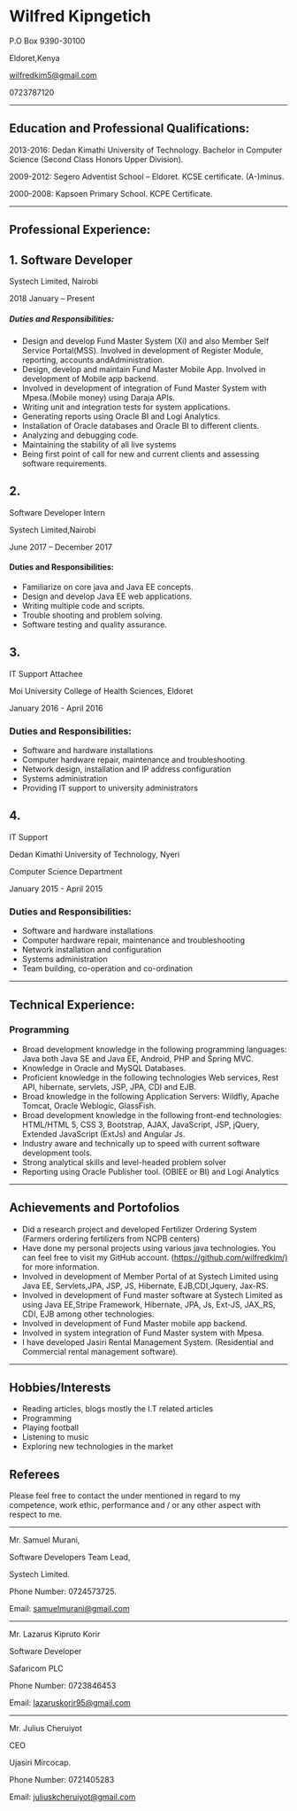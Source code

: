 # Wilfred Kipngetich

P.O Box 9390-30100 

Eldoret,Kenya

wilfredkim5@gmail.com

0723787120

---

## Education and Professional Qualifications: 

2013-2016:  Dedan  Kimathi University  of  Technology.  Bachelor  in  Computer  Science (Second 
Class Honors Upper Division).

2009-2012: Segero Adventist School – Eldoret. KCSE certificate. (A-)minus.

2000-2008: Kapsoen Primary School. KCPE Certificate.


---

## Professional Experience:

## 1. Software Developer

Systech Limited, Nairobi 

2018 January – Present

##### Duties and Responsibilities:

- Design and develop Fund Master System (Xi) and also Member Self Service Portal(MSS). Involved in development of Register Module, reporting, accounts andAdministration.
- Design, develop and maintain Fund Master Mobile App. Involved in development of Mobile app backend.
- Involved in development of integration of Fund Master System with Mpesa.(Mobile money) using Daraja APIs.
- Writing unit and integration tests for system applications.
- Generating reports using Oracle BI and Logi Analytics.
- Installation of Oracle databases and Oracle BI to different clients.
- Analyzing and debugging code.
- Maintaining the stability of all live systems
- Being first point of call for new and current clients and assessing software requirements.
## 2.

Software Developer Intern

Systech Limited,Nairobi  

June 2017 – December 2017

#### Duties and Responsibilities:

- Familiarize on core java and Java EE concepts.
- Design and develop Java EE web applications.
- Writing multiple code and scripts.
- Trouble shooting and problem solving.
- Software testing and quality assurance.

## 3.

IT Support Attachee

Moi University College of Health Sciences, Eldoret

January 2016 - April 2016 

### Duties and Responsibilities:

- Software and hardware installations
- Computer hardware repair, maintenance and troubleshooting
- Network design, installation and IP address configuration
- Systems administration
- Providing IT support to university administrators

## 4.

IT Support

Dedan Kimathi University of Technology, Nyeri

Computer Science  Department

January 2015 - April 2015 

### Duties and Responsibilities:

- Software and hardware installations
- Computer hardware repair, maintenance and troubleshooting
- Network installation and configuration
- Systems administration
- Team building, co-operation and co-ordination

---

## Technical Experience: 

### Programming

- Broad development knowledge in the following programming languages: Java both Java SE and Java EE, Android, PHP and Spring MVC.
- Knowledge in Oracle and MySQL Databases.
- Proficient knowledge in the following technologies Web services, Rest API, hibernate, servlets, JSP, JPA, CDI and EJB.
- Broad knowledge in the following Application Servers: Wildfly, Apache Tomcat, Oracle Weblogic, GlassFish.
- Broad development knowledge in the following front-end technologies: HTML/HTML
  5, CSS 3, Bootstrap, AJAX, JavaScript, JSP, jQuery, Extended JavaScript (ExtJs) and Angular Js.
- Industry aware and technically up to speed with current software development tools.
- Strong analytical skills and level-headed problem solver
- Reporting using Oracle Publisher tool. (OBIEE or BI) and Logi Analytics

---

## Achievements and Portofolios

- Did a research project and developed Fertilizer Ordering System (Farmers ordering fertilizers from NCPB centers)
- Have done my personal projects using various java technologies. You can feel free to visit my GitHub account. (<https://github.com/wilfredkim/)> for more information.
- Involved in development of Member Portal of at Systech Limited using Java EE, Servlets,JPA, JSP, JS, Hibernate, EJB,CDI,Jquery, Jax-RS.
- Involved in development of Fund master software at Systech Limited as using Java EE,Stripe Framework, Hibernate, JPA, Js, Ext-JS, JAX_RS, CDI, EJB among other technologies.
- Involved in development of Fund Master mobile app backend.
- Involved in system integration of Fund Master system with Mpesa.
- I have developed Jasiri Rental Management System. (Residential and Commercial rental management software).

---

## Hobbies/Interests 

- Reading articles, blogs mostly the I.T related articles
- Programming
- Playing football
- Listening to music
- Exploring new technologies in the market

## Referees

Please feel free to contact the under mentioned in regard to my competence, work ethic, performance and / or any other aspect with respect to me.

---
Mr. Samuel Murani,

Software Developers Team Lead,

Systech Limited.

Phone Number: 0724573725.

Email: samuelmurani@gmail.com

---

Mr. Lazarus Kipruto Korir

Software Developer

Safaricom PLC

Phone Number: 0723846453

Email: lazaruskorir95@gmail.com

---

Mr. Julius Cheruiyot

CEO

Ujasiri Mircocap.

Phone Number: 0721405283

Email: juliuskcheruiyot@gmail.com

